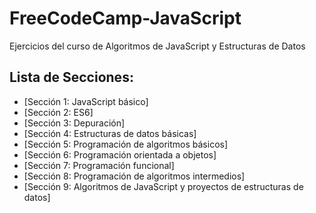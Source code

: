 # FreeCodeCamp-JavaScript
Ejercicios del curso de Algoritmos de JavaScript y Estructuras de Datos

## Lista de Secciones:
- [Sección 1: JavaScript básico]
- [Sección 2: ES6]
- [Sección 3: Depuración]
- [Sección 4: Estructuras de datos básicas]
- [Sección 5: Programación de algoritmos básicos]
- [Sección 6: Programación orientada a objetos]
- [Sección 7: Programación funcional]
- [Sección 8: Programación de algoritmos intermedios]
- [Sección 9: Algoritmos de JavaScript y proyectos de estructuras de datos]
